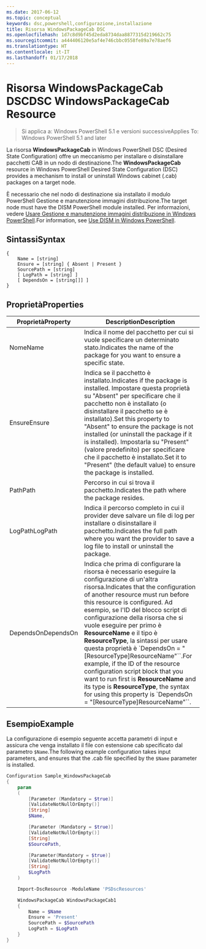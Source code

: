 ```yaml
---
ms.date: 2017-06-12
ms.topic: conceptual
keywords: dsc,powershell,configurazione,installazione
title: Risorsa WindowsPackageCab DSC
ms.openlocfilehash: 1d7c8d9bf45d2eda8734daa8877315d219662c75
ms.sourcegitcommit: a444406120e5af4e746cbbc0558fe89a7e78aef6
ms.translationtype: HT
ms.contentlocale: it-IT
ms.lasthandoff: 01/17/2018
---
```

# <a name="dsc-windowspackagecab-resource"></a><span data-ttu-id="770a3-103">Risorsa WindowsPackageCab DSC</span><span class="sxs-lookup"><span data-stu-id="770a3-103">DSC WindowsPackageCab Resource</span></span>

> <span data-ttu-id="770a3-104">Si applica a: Windows PowerShell 5.1 e versioni successive</span><span class="sxs-lookup"><span data-stu-id="770a3-104">Applies To: Windows PowerShell 5.1 and later</span></span>

<span data-ttu-id="770a3-105">La risorsa **WindowsPackageCab** in Windows PowerShell DSC (Desired State Configuration) offre un meccanismo per installare o disinstallare pacchetti CAB in un nodo di destinazione.</span><span class="sxs-lookup"><span data-stu-id="770a3-105">The **WindowsPackageCab** resource in Windows PowerShell Desired State Configuration (DSC) provides a mechanism to install or uninstall Windows cabinet (.cab) packages on a target node.</span></span>

<span data-ttu-id="770a3-106">È necessario che nel nodo di destinazione sia installato il modulo PowerShell Gestione e manutenzione immagini distribuzione.</span><span class="sxs-lookup"><span data-stu-id="770a3-106">The target node must have the DISM PowerShell module installed.</span></span> <span data-ttu-id="770a3-107">Per informazioni, vedere [Usare Gestione e manutenzione immagini distribuzione in Windows PowerShell](https://msdn.microsoft.com/en-us/windows/hardware/commercialize/manufacture/desktop/use-dism-in-windows-powershell-s14).</span><span class="sxs-lookup"><span data-stu-id="770a3-107">For information, see [Use DISM in Windows PowerShell](https://msdn.microsoft.com/en-us/windows/hardware/commercialize/manufacture/desktop/use-dism-in-windows-powershell-s14).</span></span> 


## <a name="syntax"></a><span data-ttu-id="770a3-108">Sintassi</span><span class="sxs-lookup"><span data-stu-id="770a3-108">Syntax</span></span>

```
{
    Name = [string]
    Ensure = [string] { Absent | Present }
    SourcePath = [string]
    [ LogPath = [string] ]
    [ DependsOn = [string[]] ]
}
```

## <a name="properties"></a><span data-ttu-id="770a3-109">Proprietà</span><span class="sxs-lookup"><span data-stu-id="770a3-109">Properties</span></span>

|  <span data-ttu-id="770a3-110">Proprietà</span><span class="sxs-lookup"><span data-stu-id="770a3-110">Property</span></span>  |  <span data-ttu-id="770a3-111">Description</span><span class="sxs-lookup"><span data-stu-id="770a3-111">Description</span></span>   | 
|---|---| 
| <span data-ttu-id="770a3-112">Nome</span><span class="sxs-lookup"><span data-stu-id="770a3-112">Name</span></span>| <span data-ttu-id="770a3-113">Indica il nome del pacchetto per cui si vuole specificare un determinato stato.</span><span class="sxs-lookup"><span data-stu-id="770a3-113">Indicates the name of the package for you want to ensure a specific state.</span></span>| 
| <span data-ttu-id="770a3-114">Ensure</span><span class="sxs-lookup"><span data-stu-id="770a3-114">Ensure</span></span>| <span data-ttu-id="770a3-115">Indica se il pacchetto è installato.</span><span class="sxs-lookup"><span data-stu-id="770a3-115">Indicates if the package is installed.</span></span> <span data-ttu-id="770a3-116">Impostare questa proprietà su "Absent" per specificare che il pacchetto non è installato (o disinstallare il pacchetto se è installato).</span><span class="sxs-lookup"><span data-stu-id="770a3-116">Set this property to "Absent" to ensure the package is not installed (or uninstall the package if it is installed).</span></span> <span data-ttu-id="770a3-117">Impostarla su "Present" (valore predefinito) per specificare che il pacchetto è installato.</span><span class="sxs-lookup"><span data-stu-id="770a3-117">Set it to "Present" (the default value) to ensure the package is installed.</span></span>|
| <span data-ttu-id="770a3-118">Path</span><span class="sxs-lookup"><span data-stu-id="770a3-118">Path</span></span>| <span data-ttu-id="770a3-119">Percorso in cui si trova il pacchetto.</span><span class="sxs-lookup"><span data-stu-id="770a3-119">Indicates the path where the package resides.</span></span>| 
| <span data-ttu-id="770a3-120">LogPath</span><span class="sxs-lookup"><span data-stu-id="770a3-120">LogPath</span></span>| <span data-ttu-id="770a3-121">Indica il percorso completo in cui il provider deve salvare un file di log per installare o disinstallare il pacchetto.</span><span class="sxs-lookup"><span data-stu-id="770a3-121">Indicates the full path where you want the provider to save a log file to install or uninstall the package.</span></span>| 
| <span data-ttu-id="770a3-122">DependsOn</span><span class="sxs-lookup"><span data-stu-id="770a3-122">DependsOn</span></span> | <span data-ttu-id="770a3-123">Indica che prima di configurare la risorsa è necessario eseguire la configurazione di un'altra risorsa.</span><span class="sxs-lookup"><span data-stu-id="770a3-123">Indicates that the configuration of another resource must run before this resource is configured.</span></span> <span data-ttu-id="770a3-124">Ad esempio, se l'ID del blocco script di configurazione della risorsa che si vuole eseguire per primo è **ResourceName** e il tipo è **ResourceType**, la sintassi per usare questa proprietà è \`DependsOn = "[ResourceType]ResourceName"\`\`.</span><span class="sxs-lookup"><span data-stu-id="770a3-124">For example, if the ID of the resource configuration script block that you want to run first is **ResourceName** and its type is **ResourceType**, the syntax for using this property is \`DependsOn = "[ResourceType]ResourceName"\`\`.</span></span>| 

## <a name="example"></a><span data-ttu-id="770a3-125">Esempio</span><span class="sxs-lookup"><span data-stu-id="770a3-125">Example</span></span>

<span data-ttu-id="770a3-126">La configurazione di esempio seguente accetta parametri di input e assicura che venga installato il file con estensione cab specificato dal parametro `$Name`.</span><span class="sxs-lookup"><span data-stu-id="770a3-126">The following example configuration takes input parameters, and ensures that the .cab file specified by the `$Name` parameter is installed.</span></span>

```powershell
Configuration Sample_WindowsPackageCab
{
    param
    (
        [Parameter (Mandatory = $true)]
        [ValidateNotNullOrEmpty()]
        [String]
        $Name,

        [Parameter (Mandatory = $true)]
        [ValidateNotNullOrEmpty()]
        [String]
        $SourcePath,

        [Parameter(Mandatory = $true)]
        [ValidateNotNullOrEmpty()]
        [String]
        $LogPath
    )

    Import-DscResource -ModuleName 'PSDscResources'

    WindowsPackageCab WindowsPackageCab1
    {
        Name = $Name
        Ensure = 'Present'
        SourcePath = $SourcePath
        LogPath = $LogPath
    }
}
```

